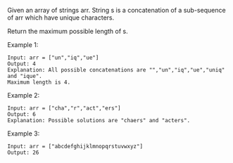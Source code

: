 Given an array of strings arr. String s is a concatenation of a sub-sequence of arr which have unique characters.

Return the maximum possible length of s.

 

Example 1:
```
Input: arr = ["un","iq","ue"]
Output: 4
Explanation: All possible concatenations are "","un","iq","ue","uniq" and "ique".
Maximum length is 4.
```
Example 2:
```
Input: arr = ["cha","r","act","ers"]
Output: 6
Explanation: Possible solutions are "chaers" and "acters".
```
Example 3:
```
Input: arr = ["abcdefghijklmnopqrstuvwxyz"]
Output: 26
```
